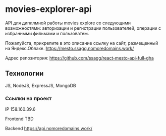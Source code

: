 # movies-explorer-api

API для дипллмной работы movies explore со следующими возможностями: авторизации и регистрации пользователей, операции с избранными фильмами и пользоватем.

Пожалуйста, прикрепите в это описание ссылку на сайт, размещенный на Яндекс.Облаке.
https://mesto.ssagg.nomoredomains.work/

Адрес репозитория: https://github.com/ssagg/react-mesto-api-full-gha

## Технологии

JS, NodeJS, ExpressJS, MongoDB

### Ссылки на проект

IP 158.160.39.6

Frontend TBD

Backend https://api.nomoredomains.work/
